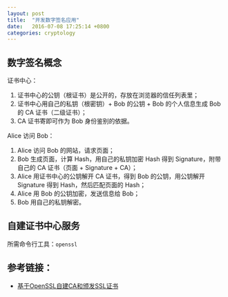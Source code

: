 ```yaml
---
layout: post
title:  "开发数字签名应用"
date:   2016-07-08 17:25:14 +0800
categories: cryptology
---
```


## 数字签名概念

证书中心：

1. 证书中心的公钥（根证书）是公开的，存放在浏览器的信任列表里；
2. 证书中心用自己的私钥（根密钥）+ Bob 的公钥 + Bob 的个人信息生成 Bob 的 CA 证书（二级证书）；
3. CA 证书寄即可作为 Bob 身份鉴别的依据。

Alice 访问 Bob：

1. Alice 访问 Bob 的网站，请求页面；
1. Bob 生成页面，计算 Hash，用自己的私钥加密 Hash 得到 Signature，附带自己的 CA 证书（页面 + Signature + CA）；
2. Alice 用证书中心的公钥解开 CA 证书，得到 Bob 的公钥，用公钥解开 Signature 得到 Hash，然后匹配页面的 Hash；
3. Alice 用 Bob 的公钥加密，发送信息给 Bob；
4. Bob 用自己的私钥解密。

## 自建证书中心服务

所需命令行工具：`openssl`

## 参考链接：
* [基于OpenSSL自建CA和颁发SSL证书](http://seanlook.com/2015/01/18/openssl-self-sign-ca/)
